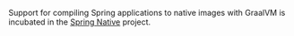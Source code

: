 Support for compiling Spring applications to native images with GraalVM is incubated in the [Spring Native](https://github.com/spring-projects-experimental/spring-native) project.